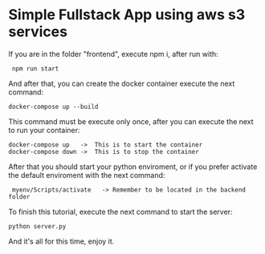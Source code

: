 # Simple Fullstack App using aws s3 services

If you are in the folder "frontend", execute npm i, after run with:

```
 npm run start
```

And after that, you can create the docker container execute the next command:

```
docker-compose up --build
```

This command must be execute only once, after you can execute the next to run your container:

```
docker-compose up   ->  This is to start the container
docker-compose down ->  This is to stop the container
```

After that you should start your python enviroment, or if you prefer activate the default enviroment with the next command:

```
 myenv/Scripts/activate   -> Remember to be located in the backend folder
```

To finish this tutorial, execute the next command to start the server:

```
python server.py
```

And it's all for this time, enjoy it.
